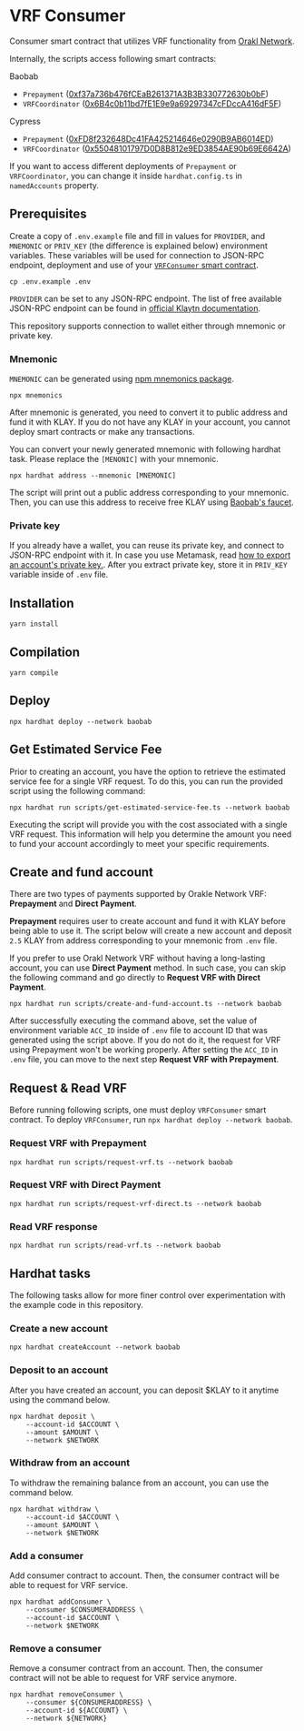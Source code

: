 # VRF Consumer

Consumer smart contract that utilizes VRF functionality from [Orakl Network](https://www.orakl.network).

Internally, the scripts access following smart contracts:

Baobab

- `Prepayment` ([0xf37a736b476fCEaB261371A3B3B330772630b0bF](https://baobab.klaytnfinder.io/account/0xf37a736b476fCEaB261371A3B3B330772630b0bF))
- `VRFCoordinator` ([0x6B4c0b11bd7fE1E9e9a69297347cFDccA416dF5F](https://baobab.klaytnfinder.io/account/0x6B4c0b11bd7fE1E9e9a69297347cFDccA416dF5F))

Cypress

- `Prepayment` ([0xFD8f232648Dc41FA425214646e0290B9AB6014ED](https://www.klaytnfinder.io/account/0xFD8f232648Dc41FA425214646e0290B9AB6014ED))
- `VRFCoordinator` ([0x55048101797D0D8B812e9ED3854AE90b69E6642A](https://www.klaytnfinder.io/account/0x55048101797D0D8B812e9ED3854AE90b69E6642A))

If you want to access different deployments of `Prepayment` or `VRFCoordinator`, you can change it inside `hardhat.config.ts` in `namedAccounts` property.

## Prerequisites

Create a copy of `.env.example` file and fill in values for `PROVIDER`, and `MNEMONIC` or `PRIV_KEY` (the difference is explained below) environment variables.
These variables will be used for connection to JSON-RPC endpoint, deployment and use of your [`VRFConsumer` smart contract](contracts/VRFConsumer.sol).

```shell
cp .env.example .env
```

`PROVIDER` can be set to any JSON-RPC endpoint.
The list of free available JSON-RPC endpoint can be found in [official Klaytn documentation](https://docs.klaytn.foundation/content/dapp/rpc-service/public-en#testnet-baobab-public-json-rpc-endpoints).

This repository supports connection to wallet either through mnemonic or private key.

### Mnemonic

`MNEMONIC` can be generated using [npm mnemonics package](https://www.npmjs.com/package/mnemonics).

```shell
npx mnemonics
```

After mnemonic is generated, you need to convert it to public address and fund it with KLAY.
If you do not have any KLAY in your account, you cannot deploy smart contracts or make any transactions.

You can convert your newly generated mnemonic with following hardhat task.
Please replace the `[MENONIC]` with your mnemonic.

```shell
npx hardhat address --mnemonic [MNEMONIC]
```

The script will print out a public address corresponding to your mnemonic.
Then, you can use this address to receive free KLAY using [Baobab's faucet](https://baobab.wallet.klaytn.foundation/faucet).

### Private key

If you already have a wallet, you can reuse its private key, and connect to JSON-RPC endpoint with it.
In case you use Metamask, read [how to export an account's private key.](https://metamask.zendesk.com/hc/en-us/articles/360015289632-How-to-export-an-account-s-private-key).
After you extract private key, store it in `PRIV_KEY` variable inside of `.env` file.

## Installation

```shell
yarn install
```

## Compilation

```shell
yarn compile
```

## Deploy

```shell
npx hardhat deploy --network baobab
```

## Get Estimated Service Fee

Prior to creating an account, you have the option to retrieve the estimated service fee for a single VRF request. To do this, you can run the provided script using the following command:

```shell
npx hardhat run scripts/get-estimated-service-fee.ts --network baobab
```

Executing the script will provide you with the cost associated with a single VRF request. This information will help you determine the amount you need to fund your account accordingly to meet your specific requirements.

## Create and fund account

There are two types of payments supported by Orakle Network VRF: **Prepayment** and **Direct Payment**.

**Prepayment** requires user to create account and fund it with KLAY before being able to use it.
The script below will create a new account and deposit ` 2.5` KLAY from address corresponding to your mnemonic from `.env` file.

If you prefer to use Orakl Network VRF without having a long-lasting account, you can use **Direct Payment** method.
In such case, you can skip the following command and go directly to **Request VRF with Direct Payment**.

```shell
npx hardhat run scripts/create-and-fund-account.ts --network baobab
```

After successfully executing the command above, set the value of environment variable `ACC_ID` inside of `.env` file to account ID that was generated using the script above.
If you do not do it, the request for VRF using Prepayment won't be working properly.
After setting the `ACC_ID` in `.env` file, you can move to the next step **Request VRF with Prepayment**.

## Request & Read VRF

Before running following scripts, one must deploy `VRFConsumer` smart contract.
To deploy `VRFConsumer`, run `npx hardhat deploy --network baobab`.

### Request VRF with Prepayment

```shell
npx hardhat run scripts/request-vrf.ts --network baobab
```

### Request VRF with Direct Payment

```shell
npx hardhat run scripts/request-vrf-direct.ts --network baobab
```

### Read VRF response

```shell
npx hardhat run scripts/read-vrf.ts --network baobab
```

## Hardhat tasks

The following tasks allow for more finer control over experimentation with the example code in this repository.

### Create a new account

```shell
npx hardhat createAccount --network baobab
```

### Deposit to an account

After you have created an account, you can deposit $KLAY to it anytime using the command below.

```shell
npx hardhat deposit \
    --account-id $ACCOUNT \
    --amount $AMOUNT \
    --network $NETWORK
```

### Withdraw from an account

To withdraw the remaining balance from an account, you can use the command below.

```shell
npx hardhat withdraw \
    --account-id $ACCOUNT \
    --amount $AMOUNT \
    --network $NETWORK
```

### Add a consumer

Add consumer contract to account.
Then, the consumer contract will be able to request for VRF service.

```shell
npx hardhat addConsumer \
    --consumer $CONSUMERADDRESS \
    --account-id $ACCOUNT \
    --network $NETWORK
```

### Remove a consumer

Remove a consumer contract from an account.
Then, the consumer contract will not be able to request for VRF service anymore.

```shell
npx hardhat removeConsumer \
    --consumer ${CONSUMERADDRESS} \
    --account-id ${ACCOUNT} \
    --network ${NETWORK}
```
